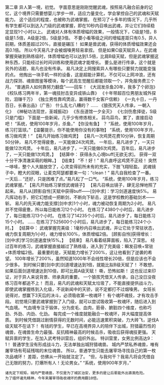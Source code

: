 第二章 
    异人第一境，初觉。
    字面意思是刚刚觉醒武魂，按照易凡融合前身的记忆，这个境界只需要想婴儿学步一样，适应力量变化，学会掌控自己的武魂和天赋能力。
    这个适应的程度，也被称为武魂掌握。
    在预习了十多年的情况下，几乎所有学生都可以到达入门级的武魂掌握，即在10秒内召唤出武魂，并让它们持续稳定显现1个小时以上。
    武魂对人体有体质增幅的效果，一般情况下，C级是1倍，B级是1.5倍，A级是2倍，S级是3倍。
    不要小看等级之间的增幅差距只有0.5，异人前期，体质差超过20%，直接是碾压！
    如果是兽武魂，获得的体质增幅效果还会高0.1倍。
    所以今天易凡才会被烟嗓男轻易拿捏。
    但是如果C级天赋异人，在武魂掌握突破到熟练级时，体质增幅也可以达到1.5倍，比肩B级天赋，但是武魂掌握这种东西，只能经过长时间训练和使用武魂才能增长。
    要么是进行传承，这个就是另外的话题，易凡也没有传承。
    易凡决定上网搜索异人有哪些只要努力就能变强的点。
    他掏出一块手机一样的设备，这是超能计算机，不仅可以上网冲浪，还有战力探测、魂兽图鉴等模块，每个武高生觉醒后都能领取一个，并免服务费三个月。
    “普通异人如何靠努力翻盘”——回车！
    《大润发杀鱼20年，我多了个卵泡》
    《校队练习两年半，第一魂技肘击变异成铁山靠》
    《十年带超百位男朋友城外探险，泪赚千万》
    《独立男性靠鸡煲店，赢得数千女客户信赖》
    《一丸十日，一丹百日，长春出品》（广告）
    什么乱七八糟的？
    ......
    《狼孩凭天人传承，一朝入化》
    《神秘功法现世，圣城振动》
    《东岳道馆一夕全灭》
    《七剑伤愈择徒，S级只是门槛》
    下面是一些新闻，几乎少有修炼相关。
    蒜鸟蒜鸟，累了，直接启动吧！
    “系统，使用100年岁月，杀鱼，”
    【你没有鱼】
    ？
    “系统，使用100年岁月，练习打篮球。”
    【温馨提示，你不能使用你没有的事物】
    “系统，使用100年岁月，练习做鸡煲！”
    【易凡开始练习做鸡煲】
    【易凡一次鸡煲花费10分钟，恢复周期50分钟，
    易凡不觉得疲惫，一天能做24次鸡煲。
    一年后，易凡进步了，一天只能做12次鸡煲。
    十年后，易凡进步了，一天只能做6次鸡煲。
    百年后，易凡进步了，一天只能做1次鸡煲。】
    【结算中：
    获得永久心境buff[无欲无求]。
    获得一双十分干净清澈呆萌的眼眸。】
    【结束】
    “不！好！”
    易凡直呼这鸡煲不正经！
    突然一哆嗦，整个人大脑放空了，心灵变得前所未有的充实，下肢飞翔轻盈。
    武魂镜子中，瞪大的双眼，让麦克阿瑟都要来一句：“clean！”
    易凡自我检查了一番。
    一天后...
    “还好，只是困难了点。”易凡松了一口气。
    “系统，使用100年岁月，练习武魂掌握。”
    【易凡开始练习掌控武魂镜子】
    【易凡召唤出镜子，肆无忌惮地照了起来。
    易凡从[顾影自怜]天赋中获得buff——[剑中求]：学习剑道速度快5%。
    易凡挥动右手，把它幻想成一把断剑，不断向下斩击，这是学校教的基础剑术——斩。
    易凡的先天魂力能支撑[剑中求]1个小时，魂力被动恢复周期为2小时。
    易凡并不觉得疲惫，所以每日能练习12个小时。
    在练习了4380个小时后，易凡进步了，每日能练习13个小时。
    在练习了14235个小时后，易凡进步了，每日能练习15个小时。
    ......
    在练习了525600个小时后，易凡进步了，每日能练习24个小时。】
    【结算中：
    武魂掌握完美级：1毫秒内召唤出武魂，并让它处于常驻状态，魂力恢复周期为1小时，魂力增长100%，体质增幅2倍。
    [顾影自怜]获得增长：[剑中求]学习剑道速度快15%。】
    【结束】
    易凡看着结算面板，陷入了深思。
    经过百年的练习，武魂掌握直接越过了熟练级，进入到了完美级：瞬发召唤+常驻+体质增幅2倍。
    最重要的是，天赋能力增长了200%，这让他看到了逆袭的希望。
    100年增长了200%，虽然知道1000年不会线性增长20倍，但是应该也不会少很多。
    到时候只要[剑中求]剑道增速达到1倍，就能比拟B级天赋了！
    不敢想，如果后面剑道增速达到10倍，即可比肩A级天赋！
    嘶，恐怖如斯！
    这也反过来印证，对于异人来说背景、师承真的重要。
    一个狼孩凭借天人传承，自己没日没夜练习百年都追不上！
    而且，易凡的武魂和天赋太垃圾了，不能直接提供战斗力，即使武魂掌握练到入化级，不说新闻中的天骄，说不定都打不过烟嗓男。
	女班长说得对，想赢下3天后的决斗，必须吸收第一枚魂环！
	有个魂环魂技，才有攻击手段。
    初觉境只要武魂掌握到了入门级，就可以尝试吸收第一枚魂环，随后进入到气血境。
    气血境专注于锻体，分为皮毛、血肉，筋骨、腑脏四个维度，也称巧劲、外劲、内劲、化劲。
    每完成一个维度就能融合一枚魂环，并大幅度提高体质。
    到时候凭借跳过剧情获得的无数时间，必能迅速累积突破，力大砖飞，逆伐A级天赋不在话下！
    有钱的学生，早已在高境界异人的陪伴下出城，狩猎最烈性的魂兽，在魂兽生命力最强、反抗精神最高的时候击杀，吸收后获得魂技更强。
    天赋异禀的学生，在加入武考特训营后，组织外出。
    特训营里，女男比例高达9：1！
    普通学生没有形成战斗力，无法单独出城狩猎魂兽。
    城内严禁私养魂兽，唯有屠宰场有苟延残喘的末位魂兽。
    所以，普通学生只能去屠宰场寻找自己的第一枚次品魂环！
    差距，仿佛从一开始就注定了。
    “但，与我何干？我易凡将会凭借自己无限的努力，打爆所有人！无论男女。”
    “系统，使用900年岁月，”
    
    
    诸先定下规矩，城内严管魂兽，不仅是为了城区治安，更多的是让后辈能外出直面危险。
    为了缅怀诸先精神，今年来屠宰场吸收魂环的费用翻10倍。


    
    